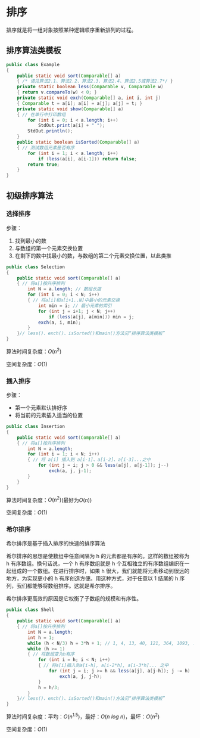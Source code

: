 # 排序

排序就是将一组对象按照某种逻辑顺序重新排列的过程。

## 排序算法类模板

```java
public class Example
{
	public static void sort(Comparable[] a)
    { /* 请见算法2.1、算法2.2、算法2.3、算法2.4、算法2.5或算法2.7*/ }
    private static boolean less(Comparable v, Comparable w)
    { return v.compareTo(w) < 0; }
    private static void exch(Comparable[] a, int i, int j)
    { Comparable t = a[i]; a[i] = a[j]; a[j] = t; }
    private static void show(Comparable[] a)
    { // 在单行中打印数组
        for (int i = 0; i < a.length; i++)
            StdOut.print(a[i] + " ");
        StdOut.println();
    }
    public static boolean isSorted(Comparable[] a)
    { // 测试数组元素是否有序
        for (int i = 1; i < a.length; i++)
            if (less(a[i], a[i-1])) return false;
        return true;
    }
}
```



## 初级排序算法

### 选择排序

步骤：

1. 找到最小的数
2. 与数组的第一个元素交换位置
3. 在剩下的数中找最小的数，与数组的第二个元素交换位置，以此类推

```java
public class Selection
{
    public static void sort(Comparable[] a)
    { // 将a[]按升序排列
        int N = a.length; // 数组长度
        for (int i = 0; i < N; i++)
        { // 将a[i]和a[i+1..N]中最小的元素交换
            int min = i; // 最小元素的索引
            for (int j = i+1; j < N; j++)
                if (less(a[j], a[min])) min = j;
            exch(a, i, min);
        }
    }// less()、exch()、isSorted()和main()方法见“排序算法类模板”
}
```

算法时间复杂度：$O(n^2)$

空间复杂度：$O(1)$

### 插入排序

步骤：

* 第一个元素默认排好序
* 将当前的元素插入适当的位置

```java
public class Insertion
{
    public static void sort(Comparable[] a)
	{ // 将a[]按升序排列
		int N = a.length;
		for (int i = 1; i < N; i++)
		{ // 将 a[i] 插入到 a[i-1]、a[i-2]、a[i-3]...之中
			for (int j = i; j > 0 && less(a[j], a[j-1]); j--)
                exch(a, j, j-1);
        }
    }
}
```

算法时间复杂度：$O(n^2)$(最好为$O(n)$)

空间复杂度：$O(1)$

### 希尔排序

希尔排序是基于插入排序的快速的排序算法

希尔排序的思想是使数组中任意间隔为 h 的元素都是有序的。这样的数组被称为 h 有序数组。换句话说，一个 h 有序数组就是 h 个互相独立的有序数组编织在一起组成的一个数组。在进行排序时，如果 h 很大，我们就能将元素移动到很远的地方，为实现更小的 h 有序创造方便。用这种方式，对于任意以 1 结尾的 h 序列，我们都能够将数组排序。这就是希尔排序。

希尔排序更高效的原因是它权衡了子数组的规模和有序性。

```java
public class Shell
{
    public static void sort(Comparable[] a)
    { // 将a[]按升序排列
        int N = a.length;
        int h = 1;
        while (h < N/3) h = 3*h + 1; // 1, 4, 13, 40, 121, 364, 1093, ...
        while (h >= 1)
        { // 将数组变为h有序
            for (int i = h; i < N; i++)
            { // 将a[i]插入到a[i-h], a[i-2*h], a[i-3*h]... 之中
                for (int j = i; j >= h && less(a[j], a[j-h]); j -= h)
                    exch(a, j, j-h);
            }
            h = h/3;
        }
    }// less()、exch()、isSorted()和main()方法见“排序算法类模板”
}
```

算法时间复杂度：平均：$O(n^{1.5})$，最好：$O(n\ log\ n)$，最坏：$O(n^2)$

空间复杂度：$O(1)$